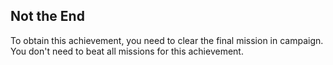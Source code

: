 ## Not the End

To obtain this achievement, you need to clear the final mission in campaign. You don't need to beat all missions for this achievement.